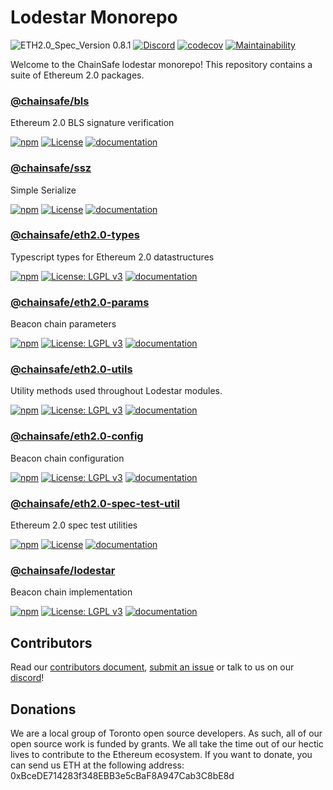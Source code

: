 # Lodestar Monorepo
![ETH2.0_Spec_Version 0.8.1](https://img.shields.io/badge/ETH2.0_Spec_Version-0.8.1-2e86c1.svg)
[![Discord](https://img.shields.io/discord/593655374469660673.svg?label=Discord&logo=discord)](https://discord.gg/aMxzVcr)
[![codecov](https://codecov.io/gh/ChainSafe/lodestar/branch/master/graph/badge.svg)](https://codecov.io/gh/ChainSafe/lodestar)
[![Maintainability](https://api.codeclimate.com/v1/badges/678099476c401e1af503/maintainability)](https://codeclimate.com/github/ChainSafe/lodestar/maintainability)

Welcome to the ChainSafe lodestar monorepo!
This repository contains a suite of Ethereum 2.0 packages.

### [@chainsafe/bls](/packages/bls)
Ethereum 2.0 BLS signature verification

[![npm](https://img.shields.io/npm/v/@chainsafe/bls)](https://www.npmjs.com/package/@chainsafe/bls)
[![License](https://img.shields.io/badge/License-Apache%202.0-blue.svg)](https://opensource.org/licenses/Apache-2.0)
[![documentation](https://img.shields.io/badge/documentation-typedoc-blue)](https://chainsafe.github.io/lodestar/bls)

### [@chainsafe/ssz](/packages/ssz)
Simple Serialize

[![npm](https://img.shields.io/npm/v/@chainsafe/ssz)](https://www.npmjs.com/package/@chainsafe/ssz)
[![License](https://img.shields.io/badge/License-Apache%202.0-blue.svg)](https://opensource.org/licenses/Apache-2.0)
[![documentation](https://img.shields.io/badge/documentation-typedoc-blue)](https://chainsafe.github.io/lodestar/ssz)

### [@chainsafe/eth2.0-types](/packages/eth2.0-types)
Typescript types for Ethereum 2.0 datastructures

[![npm](https://img.shields.io/npm/v/@chainsafe/eth2.0-types)](https://www.npmjs.com/package/@chainsafe/eth2.0-types)
[![License: LGPL v3](https://img.shields.io/badge/License-LGPL%20v3-blue.svg)](https://www.gnu.org/licenses/lgpl-3.0)
[![documentation](https://img.shields.io/badge/documentation-typedoc-blue)](https://chainsafe.github.io/lodestar/eth2.0-types)

### [@chainsafe/eth2.0-params](/packages/eth2.0-params)
Beacon chain parameters

[![npm](https://img.shields.io/npm/v/@chainsafe/eth2.0-params)](https://www.npmjs.com/package/@chainsafe/eth2.0-params)
[![License: LGPL v3](https://img.shields.io/badge/License-LGPL%20v3-blue.svg)](https://www.gnu.org/licenses/lgpl-3.0)
[![documentation](https://img.shields.io/badge/documentation-typedoc-blue)](https://chainsafe.github.io/lodestar/eth2.0-params)

### [@chainsafe/eth2.0-utils](/packages/eth2.0-utils)
Utility methods used throughout Lodestar modules.

[![npm](https://img.shields.io/npm/v/@chainsafe/eth2.0-utils)](https://www.npmjs.com/package/@chainsafe/eth2.0-utils)
[![License: LGPL v3](https://img.shields.io/badge/License-LGPL%20v3-blue.svg)](https://www.gnu.org/licenses/lgpl-3.0)
[![documentation](https://img.shields.io/badge/documentation-typedoc-blue)](https://chainsafe.github.io/lodestar/eth2.0-utils)

### [@chainsafe/eth2.0-config](/packages/eth2.0-config)
Beacon chain configuration

[![npm](https://img.shields.io/npm/v/@chainsafe/eth2.0-config)](https://www.npmjs.com/package/@chainsafe/eth2.0-config)
[![License: LGPL v3](https://img.shields.io/badge/License-LGPL%20v3-blue.svg)](https://www.gnu.org/licenses/lgpl-3.0)
[![documentation](https://img.shields.io/badge/documentation-typedoc-blue)](https://chainsafe.github.io/lodestar/eth2.0-config)

### [@chainsafe/eth2.0-spec-test-util](/packages/eth2.0-spec-test-util)
Ethereum 2.0 spec test utilities

[![npm](https://img.shields.io/npm/v/@chainsafe/eth2.0-spec-test-util)](https://www.npmjs.com/package/@chainsafe/eth2.0-spec-test-util)
[![License](https://img.shields.io/badge/License-Apache%202.0-blue.svg)](https://opensource.org/licenses/Apache-2.0)
[![documentation](https://img.shields.io/badge/documentation-typedoc-blue)](https://chainsafe.github.io/lodestar/eth2.0-spec-test-util)

### [@chainsafe/lodestar](/packages/lodestar)
Beacon chain implementation

[![npm](https://img.shields.io/npm/v/@chainsafe/lodestar)](https://www.npmjs.com/package/@chainsafe/lodestar)
[![License: LGPL v3](https://img.shields.io/badge/License-LGPL%20v3-blue.svg)](https://www.gnu.org/licenses/lgpl-3.0)
[![documentation](https://img.shields.io/badge/documentation-typedoc-blue)](https://chainsafe.github.io/lodestar/lodestar)

## Contributors
Read our [contributors document](/CONTRIBUTING.md), [submit an issue](https://github.com/ChainSafe/lodestar/issues/new/choose) or talk to us on our [discord](https://discord.gg/yjyvFRP)!

## Donations
We are a local group of Toronto open source developers. As such, all of our open source work is funded by grants. We all take the time out of our hectic lives to contribute to the Ethereum ecosystem.
If you want to donate, you can send us ETH at the following address: 0xBceDE714283f348EBB3e5cBaF8A947Cab3C8bE8d

